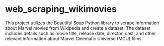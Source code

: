 # web_scraping_wikimovies
This project utilizes the Beautiful Soup Python library to scrape information about Marvel movies from Wikipedia and create a dataset. The dataset includes details such as movie title, release date, director, cast, and other relevant information about Marvel Cinematic Universe (MCU) films.
